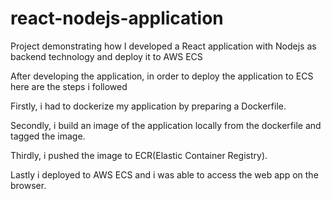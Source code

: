 # react-nodejs-application

Project demonstrating how I developed a React application with Nodejs as backend technology and deploy it to AWS ECS

After developing the application, in order to deploy the application to ECS here are the steps i followed

Firstly, i had to dockerize my application by preparing a Dockerfile.

Secondly, i build an image of the application locally from the dockerfile and tagged the image.

Thirdly, i pushed the image to ECR(Elastic Container Registry).

Lastly i deployed to AWS ECS and i was able to access the web app on the browser.

